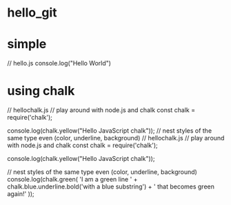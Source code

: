 # hello_git
# simple
// hello.js
console.log("Hello World")
# using chalk
// hellochalk.js
// play around with node.js and chalk
const chalk = require('chalk');

console.log(chalk.yellow("Hello JavaScript chalk"));
// nest styles of the same type even (color, underline, background)
// hellochalk.js
// play around with node.js and chalk
const chalk = require('chalk');

console.log(chalk.yellow("Hello JavaScript chalk"));

// nest styles of the same type even (color, underline, background)
console.log(chalk.green(
     'I am a green line ' +
         chalk.blue.underline.bold('with a blue substring') +
             ' that becomes green again!'
             ));
